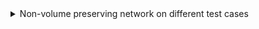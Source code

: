 <details>
<summary>Non-volume preserving network on different test cases</summary>

I reimplemented an NVP network (heavily based on Fleuret's course) using 4 invertible coupling layers made with Multi-Layer Perceptrons. We trained our model with 500 epochs in all plots except those on the right. These used 1000 epochs (about 5 min of training).

- First test case: A standard normal distribution split in two

| <img src="https://github.com/Zenchiyu/deep-learning-implementations/assets/49496107/7373b7a2-9dee-4c6f-bf4e-84ec1501c302" width=300> | <img src="https://github.com/Zenchiyu/deep-learning-implementations/assets/49496107/e7d16910-8e38-4c16-b072-ce48e1a3c7aa" width=300> | <img src="https://github.com/Zenchiyu/deep-learning-implementations/assets/49496107/a10b27aa-beef-442a-a7e9-fda80b13b996" width=300>
|:--:| :--:| :--:|

We created the data distribution by cutting a standard normal distribution in two and pushing the two parts by $1$ unit away from $0$.

- Second test case: A distribution in the form of a heart


| <img src="https://github.com/Zenchiyu/deep-learning-implementations/assets/49496107/649cc04b-c915-4d00-8238-97b4b6c251a8" width=300> | <img src="https://github.com/Zenchiyu/deep-learning-implementations/assets/49496107/e901a850-d820-4538-9a8d-66c2bb235605" width=300> | <img src="https://github.com/Zenchiyu/deep-learning-implementations/assets/49496107/c21f6c7c-e1d6-4402-b5c2-e98ba320d06d" width=300>
|:--:| :--:| :--:|


In red, we have $f_\theta^{-1}(z)$ where $f_\theta$, our model, is a normalizing flow (transforming our data distribution into a standard multivariate normal distribution). The curves are obtained by applying either $f_\theta^{-1}$ (red)
or $f^{-1}$ (real, in blue) on circles.

Model:
```
NVPNet(
  (layers): ModuleList(
    (0-3): 4 x NVPCouplingLayer(
      (map_s): Sequential(
        (0): Linear(in_features=2, out_features=2, bias=True)
        (1): Tanh()
        (2): Linear(in_features=2, out_features=2, bias=True)
      )
      (map_t): Sequential(
        (0): Linear(in_features=2, out_features=2, bias=True)
        (1): Tanh()
        (2): Linear(in_features=2, out_features=2, bias=True)
      )
    )
  )
)
```

Remark(s):
The model is trained by maximizing the log-likelihood (=minimizing the negative log-likelihood or empirical cross-entropy). This loss is tractable since we use [invertible] layers that simplify the computation of the determinant of the Jacobian in the formula of the change of variable in probability theory.


</details>
